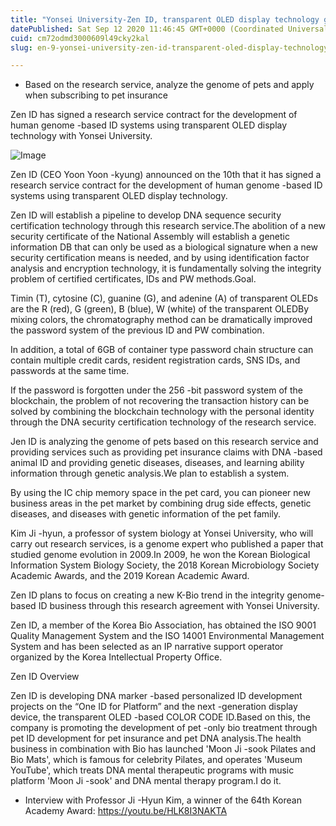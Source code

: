 ```yaml
---
title: "Yonsei University-Zen ID, transparent OLED display technology genome-based 'personal authentication key' development"
datePublished: Sat Sep 12 2020 11:46:45 GMT+0000 (Coordinated Universal Time)
cuid: cm72odmd3000609l49cky2kal
slug: en-9-yonsei-university-zen-id-transparent-oled-display-technology-genome-based-personal-authentication-key-development

---
```



- Based on the research service, analyze the genome of pets and apply when subscribing to pet insurance

Zen ID has signed a research service contract for the development of human genome -based ID systems using transparent OLED display technology with Yonsei University.

![Image](https://cdn.hashnode.com/res/hashnode/image/upload/v1739410961584/00e0da1c-0462-474d-afa2-db418a61954d.jpeg)

Zen ID (CEO Yoon Yoon -kyung) announced on the 10th that it has signed a research service contract for the development of human genome -based ID systems using transparent OLED display technology.

Zen ID will establish a pipeline to develop DNA sequence security certification technology through this research service.The abolition of a new security certificate of the National Assembly will establish a genetic information DB that can only be used as a biological signature when a new security certification means is needed, and by using identification factor analysis and encryption technology, it is fundamentally solving the integrity problem of certified certificates, IDs and PW methods.Goal.

Timin (T), cytosine (C), guanine (G), and adenine (A) of transparent OLEDs are the R (red), G (green), B (blue), W (white) of the transparent OLEDBy mixing colors, the chromatography method can be dramatically improved the password system of the previous ID and PW combination.

In addition, a total of 6GB of container type password chain structure can contain multiple credit cards, resident registration cards, SNS IDs, and passwords at the same time.

If the password is forgotten under the 256 -bit password system of the blockchain, the problem of not recovering the transaction history can be solved by combining the blockchain technology with the personal identity through the DNA security certification technology of the research service.

Jen ID is analyzing the genome of pets based on this research service and providing services such as providing pet insurance claims with DNA -based animal ID and providing genetic diseases, diseases, and learning ability information through genetic analysis.We plan to establish a system.

By using the IC chip memory space in the pet card, you can pioneer new business areas in the pet market by combining drug side effects, genetic diseases, and diseases with genetic information of the pet family.

Kim Ji -hyun, a professor of system biology at Yonsei University, who will carry out research services, is a genome expert who published a paper that studied genome evolution in 2009.In 2009, he won the Korean Biological Information System Biology Society, the 2018 Korean Microbiology Society Academic Awards, and the 2019 Korean Academic Award.

Zen ID plans to focus on creating a new K-Bio trend in the integrity genome-based ID business through this research agreement with Yonsei University.

Zen ID, a member of the Korea Bio Association, has obtained the ISO 9001 Quality Management System and the ISO 14001 Environmental Management System and has been selected as an IP narrative support operator organized by the Korea Intellectual Property Office.

Zen ID Overview

Zen ID is developing DNA marker -based personalized ID development projects on the “One ID for Platform” and the next -generation display device, the transparent OLED -based COLOR CODE ID.Based on this, the company is promoting the development of pet -only bio treatment through pet ID development for pet insurance and pet DNA analysis.The health business in combination with Bio has launched 'Moon Ji -sook Pilates and Bio Mats', which is famous for celebrity Pilates, and operates 'Museum YouTube', which treats DNA mental therapeutic programs with music platform 'Moon Ji -sook' and DNA mental therapy program.I do it.

- Interview with Professor Ji -Hyun Kim, a winner of the 64th Korean Academy Award: https://youtu.be/HLK8I3NAKTA